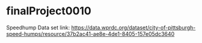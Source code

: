 # finalProject0010

Speedhump Data set link: https://data.wprdc.org/dataset/city-of-pittsburgh-speed-humps/resource/37b2ac41-ae8e-4de1-8405-157e05dc3640
